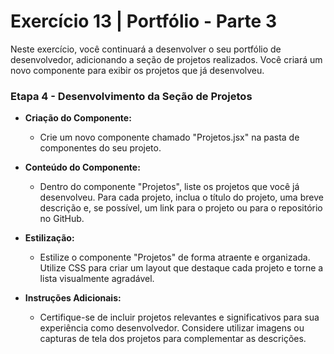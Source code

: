 # Exercício 13 | Portfólio - Parte 3

Neste exercício, você continuará a desenvolver o seu portfólio de desenvolvedor,
adicionando a seção de projetos realizados. Você criará um novo componente para
exibir os projetos que já desenvolveu.

### Etapa 4 - Desenvolvimento da Seção de Projetos

- **Criação do Componente:**

  - Crie um novo componente chamado "Projetos.jsx" na pasta de componentes do
    seu projeto.

- **Conteúdo do Componente:**

  - Dentro do componente "Projetos", liste os projetos que você já desenvolveu.
    Para cada projeto, inclua o título do projeto, uma breve descrição e, se
    possível, um link para o projeto ou para o repositório no GitHub.

- **Estilização:**

  - Estilize o componente "Projetos" de forma atraente e organizada. Utilize CSS
    para criar um layout que destaque cada projeto e torne a lista visualmente
    agradável.

- **Instruções Adicionais:**
  - Certifique-se de incluir projetos relevantes e significativos para sua
    experiência como desenvolvedor. Considere utilizar imagens ou capturas de
    tela dos projetos para complementar as descrições.
